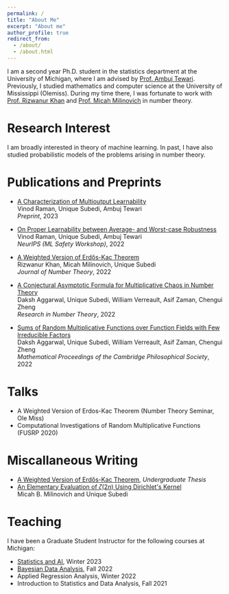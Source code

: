 ```yaml
---
permalink: /
title: "About Me"
excerpt: "About me"
author_profile: true
redirect_from: 
  - /about/
  - /about.html
---
```


I am a second year Ph.D. student in the statistics department at the University of Michigan, where I am advised by [Prof. Ambuj Tewari](https://ambujtewari.github.io/). Previously, I studied mathematics and computer science at the University of Mississippi (Olemiss). During my time there, I was fortunate to work with [Prof. Rizwanur Khan](http://home.olemiss.edu/~rrkhan/) and [Prof. Micah Milinovich](http://home.olemiss.edu/~mbmilino/) in number theory. 


Research Interest
======

I am broadly interested in theory of machine learning. In past, I have also studied probabilistic models of the problems arising in number theory. 


Publications and Preprints
======

- [A Characterization of Multioutput Learnability](https://arxiv.org/abs/2301.02729)   
Vinod Raman, Unique Subedi, Ambuj Tewari  
*Preprint*, 2023    


- [On Proper Learnability between Average- and Worst-case Robustness](https://arxiv.org/abs/2211.05656)    
Vinod Raman, Unique Subedi, Ambuj Tewari    
*NeurIPS (ML Safety Workshop)*, 2022    


- [A Weighted Version of Erdős-Kac Theorem](https://www.sciencedirect.com/science/article/abs/pii/S0022314X21003681)  
Rizwanur Khan, Micah Milinovich, Unique Subedi    
*Journal of Number Theory*, 2022    
  

- [A Conjectural Asymptotic Formula for Multiplicative Chaos in Number Theory](https://link.springer.com/article/10.1007/s40993-022-00332-x)    
Daksh Aggarwal, Unique Subedi, William Verreault, Asif Zaman, Chengui Zheng     
*Research in Number Theory*, 2022   


- [Sums of Random Multiplicative Functions over Function Fields with Few Irreducible Factors](https://www.cambridge.org/core/journals/mathematical-proceedings-of-the-cambridge-philosophical-society/article/abs/sums-of-random-multiplicative-functions-over-function-fields-with-few-irreducible-factors/636667B07830029AB35196FF595CA055)   
Daksh Aggarwal, Unique Subedi, William Verreault, Asif Zaman, Chengui Zheng     
*Mathematical Proceedings of the Cambridge Philosophical Society*, 2022   





Talks
======
- A Weighted Version of Erdos-Kac Theorem (Number Theory Seminar, Ole Miss) 
- Computational Investigations of Random Multiplicative Functions (FUSRP 2020)


Miscallaneous Writing
======
- [A Weighted Version of Erdős-Kac Theorem](https://egrove.olemiss.edu/cgi/viewcontent.cgi?article=2687&context=hon_thesis), *Undergraduate Thesis*
- [An Elementary Evaluation of $\zeta(2n)$ Using Dirichlet's Kernel](https://drive.google.com/file/d/1jAp-1072Axs7Enn-s5yNsk6qEUawwc2y/view?usp=share_link)    
  Micah B. Milinovich and Unique Subedi


Teaching
======
I have been a Graduate Student Instructor for the following courses at Michigan:
- [Statistics and AI](https://ambujtewari.github.io/stats315-winter2023/), Winter 2023
- [Bayesian Data Analysis](https://yixinwang.github.io/courses/bayesian/fall22/bayesian22f.html), Fall 2022
- Applied Regression Analysis, Winter 2022
- Introduction to Statistics and Data Analysis, Fall 2021
